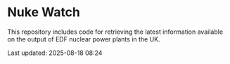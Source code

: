 # Nuke Watch

This repository includes code for retrieving the latest information available on the output of EDF nuclear power plants in the UK.

Last updated: 2025-08-18 08:24